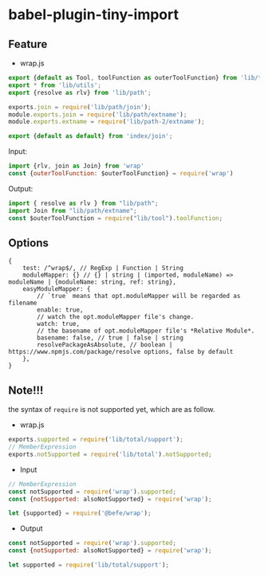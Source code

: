 # babel-plugin-tiny-import

## Feature

- wrap.js
```javascript
export {default as Tool, toolFunction as outerToolFunction} from 'lib/tool';
export * from 'lib/utils';
export {resolve as rlv} from 'lib/path';

exports.join = require('lib/path/join');
module.exports.join = require('lib/path/extname');
module.exports.extname = require('lib/path-2/extname');

export {default as default} from 'index/join';
```

Input:  
```javascript
import {rlv, join as Join} from 'wrap'
const {outerToolFunction: $outerToolFunction} = require('wrap')
```

Output:  
```javascript
import { resolve as rlv } from "lib/path";
import Join from "lib/path/extname";
const $outerToolFunction = require("lib/tool").toolFunction;
```

## Options

```text
{
    test: /^wrap$/, // RegExp | Function | String
    moduleMapper: {} // {} | string | (imported, moduleName) => moduleName | {moduleName: string, ref: string},
    easyModuleMapper: {
        // `true` means that opt.moduleMapper will be regarded as filename
        enable: true,
        // watch the opt.moduleMapper file's change.
        watch: true,
        // the basename of opt.moduleMapper file's *Relative Module*.
        basename: false, // true | false | string
        resolvePackageAsAbsolute, // boolean | https://www.npmjs.com/package/resolve options, false by default
    },
}
```

## Note!!!

the syntax of `require` is not supported yet, which are as follow.

- wrap.js  
```javascript
exports.supported = require('lib/total/support');
// MemberExpression
exports.notSupported = require('lib/total').notSupported;
```

- Input  
```javascript
// MemberExpression
const notSupported = require('wrap').supported;
const {notSupported: alsoNotSupported} = require('wrap');

let {supported} = require('@befe/wrap');
```

- Output  
```javascript
const notSupported = require('wrap').supported;
const {notSupported: alsoNotSupported} = require('wrap');

let supported = require('lib/total/support');
```
